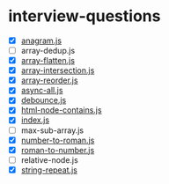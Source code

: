 # interview-questions

- [x] [anagram.js](src/anagram.js)
- [ ] array-dedup.js
- [x] [array-flatten.js](src/array-flatten.js)
- [x] [array-intersection.js](src/array-intersection.js)
- [x] [array-reorder.js](src/array-reorder.js)
- [x] [async-all.js](src/async-all.js)
- [x] [debounce.js](src/debounce.js)
- [x] [html-node-contains.js](src/html-node-contains.js)
- [x] [index.js](src/index.js)
- [ ] max-sub-array.js
- [x] [number-to-roman.js](src/number-to-roman.js)
- [x] [roman-to-number.js](src/roman-to-number.js)
- [ ] relative-node.js
- [x] [string-repeat.js](src/string-repeat.js)

